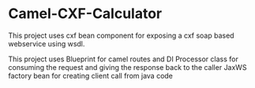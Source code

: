 Camel-CXF-Calculator 
====================
This project uses cxf bean component for exposing a cxf soap based webservice using wsdl. 

This project uses 
	Blueprint for camel routes and DI 
	Processor class for consuming the request and giving the response back to the caller 
	JaxWS factory bean for creating client call from java code 